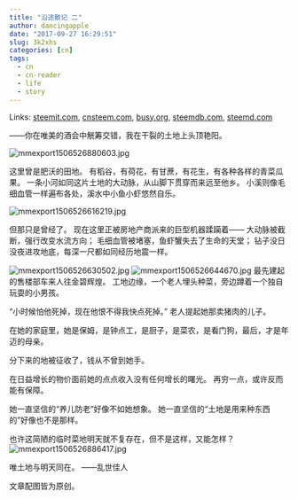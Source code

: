 ```yaml
---
title: "沿途散记 二"
author: dancingapple
date: "2017-09-27 16:29:51"
slug: 3k2xhs
categories: [cn]
tags: 
  - cn
  - cn-reader
  - life
  - story
---
```


Links: [steemit.com](https://steemit.com/cn/@dancingapple/3k2xhs), [cnsteem.com](https://cnsteem.com/cn/@dancingapple/3k2xhs), [busy.org](https://busy.org/cn/@dancingapple/3k2xhs), [steemdb.com](https://steemdb.com/cn/@dancingapple/3k2xhs), [steemd.com](https://steemd.com/cn/@dancingapple/3k2xhs)

——你在唯美的酒会中觥筹交错，我在干裂的土地上头顶艳阳。

![mmexport1506526880603.jpg](https://steemitimages.com/DQmRYDq3S2nsfv8ht37WmZzRk38nngG7Z2xFVxcyVSj7WDC/mmexport1506526880603.jpg)

这里曾是肥沃的田地。
有稻谷，有荷花，有甘蔗，有花生，有各种各样的青菜瓜果。
一条小河如同这片土地的大动脉，从山脚下贯穿而来远至他乡。
小溪则像毛细血管一样遍布各处，溪水中小鱼小虾悠然自乐。

![mmexport1506526616219.jpg](https://steemitimages.com/DQmfEy7DsoZiLFSdGpfN7gaTz2PxxX41qmJDt3UFN4jEU6K/mmexport1506526616219.jpg)

但那只是曾经了。
现在这里正被房地产商派来的巨型机器蹂躏着——
大动脉被截断，强行改变水流方向；
毛细血管被堵塞，鱼虾蟹失去了生命的天堂；
钻子没日没夜进攻地底，每深一尺都如同经历地震一样。

![mmexport1506526630502.jpg](https://steemitimages.com/DQmauSxWjDFaxkaPJVVPtDCevQwsyXSyEcerHWFCUxNHYTz/mmexport1506526630502.jpg)
![mmexport1506526644670.jpg](https://steemitimages.com/DQmcZE1ymAAVFdg9VKxiyrQggt5fzdxwZtVAkqPJpaUF3Zn/mmexport1506526644670.jpg)
最先建起的售楼部车来人往金碧辉煌。
工地边缘，一个老人埋头种菜，旁边蹲着一个独自玩耍的小男孩。

“小时候怕他死掉，现在他恨不得我快点死掉。”
老人提起她那卖猪肉的儿子。

在她的家庭里，她是保姆，是钟点工，是厨子，是菜农，是看门狗，最后，才是年迈的母亲。

分下来的地被征收了，钱从不曾到她手。

在日益增长的物价面前她的点点收入没有任何增长的曙光。
再穷一点，或许反而能有保障。

她一直坚信的“养儿防老”好像不如她想象。
她一直坚信的“土地是用来种东西的”好像也不是那样。

也许这简陋的临时菜地明天就不复存在，但不是这样，又能怎样？
![mmexport1506526886417.jpg](https://steemitimages.com/DQmbaLpSFrrum1Qp4SQXYMgKF4druFESXRhojyFG8JDv9A8/mmexport1506526886417.jpg)

唯土地与明天同在。
——乱世佳人


文章配图皆为原创。
